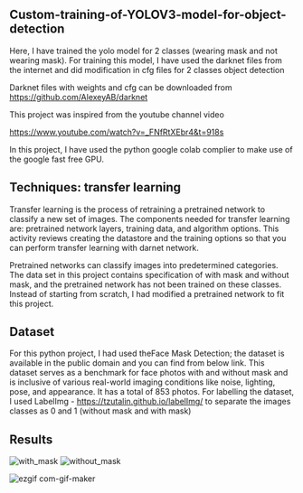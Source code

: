 

## Custom-training-of-YOLOV3-model-for-object-detection
Here, I have trained the yolo model for 2 classes (wearing mask and not wearing mask). For training this model, I have used the darknet files from the internet and did modification in cfg files for 2 classes object detection

Darknet files with weights and cfg can be downloaded from 
https://github.com/AlexeyAB/darknet


This project was inspired from the youtube channel video

https://www.youtube.com/watch?v=_FNfRtXEbr4&t=918s


In this project, I have used the python google colab complier to make use of the google fast free GPU.  

## Techniques: transfer learning

Transfer learning is the process of retraining a pretrained network to classify a new set of images. The components needed for transfer learning are: pretrained network layers, training data, and algorithm options. This activity reviews creating the datastore and the training options so that you can perform transfer learning with darnet network.

Pretrained networks can classify images into predetermined categories. The data set in this project contains specification of with mask and without mask, and the pretrained network has not been trained on these classes. Instead of starting from scratch, I had modified a pretrained network to fit this project.


## Dataset
For this python project, I had used theFace Mask Detection; the dataset is available in the public domain and you can find from below link. This dataset serves as a benchmark for face photos with and without mask and is inclusive of various real-world imaging conditions like noise, lighting, pose, and appearance. It has a total of 853 photos. For labelling the dataset, I used LabelImg - https://tzutalin.github.io/labelImg/ to separate the images classes as 0 and 1 (without mask and with mask)

## Results

![with_mask](https://user-images.githubusercontent.com/71879067/126141579-631e12f6-fc00-4609-97ad-cec332ea54db.JPG)
![without_mask](https://user-images.githubusercontent.com/71879067/126141598-aadd9773-6f26-43da-ab61-e0339b35f25e.JPG)


![ezgif com-gif-maker](https://user-images.githubusercontent.com/71879067/126660801-7009d3d0-424a-47f8-ba3d-a513561cabc0.gif)



